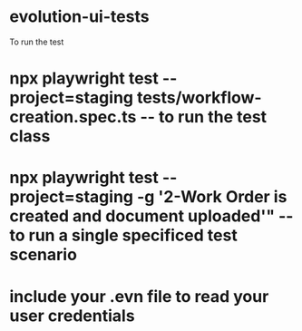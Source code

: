 # evolution-ui-tests

To run the test
# npx playwright test --project=staging tests/workflow-creation.spec.ts  -- to run the test class
# npx playwright test --project=staging -g '2-Work Order is created and document uploaded'" -- to run a single specificed test scenario

# include your .evn file to read your user credentials
